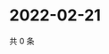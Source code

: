 # 2022-02-21

共 0 条

<!-- BEGIN WEIBO -->
<!-- 最后更新时间 Mon Feb 21 2022 05:00:47 GMT+0800 (China Standard Time) -->

<!-- END WEIBO -->
